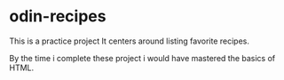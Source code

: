 # odin-recipes
This is a practice project
It centers around listing favorite recipes.

By the time i complete these project i would have mastered the basics of HTML.